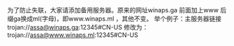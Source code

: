 为了防止失联，大家请添加备用服务器。原来的网址winaps.ga  前面加上www 后缀ga换成ml(字母)，即www.winaps.ml ，其他不变。
举个例子：主服务器链接trojan://assa@winaps.ga:12345#CN-US   修改为：trojan://assa@www.winaps.ml:12345#CN-US
